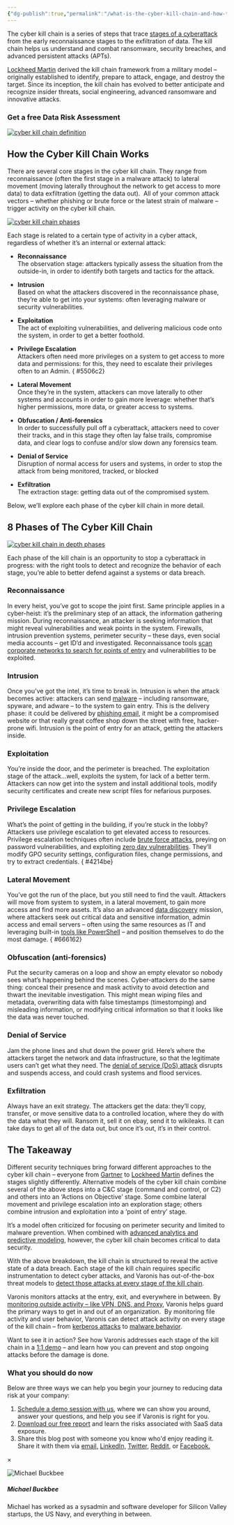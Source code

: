 ```yaml
---
{"dg-publish":true,"permalink":"/what-is-the-cyber-kill-chain-and-how-to-use-it-effectively/","created":"","updated":""}
---
```



The cyber kill chain is a series of steps that trace [stages of a cyberattack](https://www.varonis.com/blog/anatomy-of-a-breach-sony/?hsLang=en) from the early reconnaissance stages to the exfiltration of data. The kill chain helps us understand and combat ransomware, security breaches, and advanced persistent attacks (APTs).

[Lockheed Martin](http://www.lockheedmartin.com/content/dam/lockheed/data/corporate/documents/LM-White-Paper-Intel-Driven-Defense.pdf) derived the kill chain framework from a military model – originally established to identify, prepare to attack, engage, and destroy the target. Since its inception, the kill chain has evolved to better anticipate and recognize insider threats, social engineering, advanced ransomware and innovative attacks.

### Get a free Data Risk Assessment

[![cyber kill chain definition](https://info.varonis.com/hs-fs/hubfs/Imported_Blog_Media/cyber-kill-chain@2x.png?width=3000&height=1089&name=cyber-kill-chain@2x.png)](https://info.varonis.com/hubfs/Imported_Blog_Media/cyber-kill-chain@2x.png?hsLang=en)

## How the Cyber Kill Chain Works

There are several core stages in the cyber kill chain. They range from reconnaissance (often the first stage in a malware attack) to lateral movement (moving laterally throughout the network to get access to more data) to data exfiltration (getting the data out).  All of your common attack vectors – whether phishing or brute force or the latest strain of malware – trigger activity on the cyber kill chain.

[![cyber kill chain phases](https://info.varonis.com/hs-fs/hubfs/Imported_Blog_Media/cyber-kill-chain-phases-2@2x.png?width=3001&height=1724&name=cyber-kill-chain-phases-2@2x.png)](https://info.varonis.com/hubfs/Imported_Blog_Media/cyber-kill-chain-phases-2@2x.png?hsLang=en)

Each stage is related to a certain type of activity in a cyber attack, regardless of whether it’s an internal or external attack:

-   **Reconnaissance**  
    The observation stage: attackers typically assess the situation from the outside-in, in order to identify both targets and tactics for the attack.
-   **Intrusion**  
    Based on what the attackers discovered in the reconnaissance phase, they’re able to get into your systems: often leveraging malware or security vulnerabilities.
-   **Exploitation**  
    The act of exploiting vulnerabilities, and delivering malicious code onto the system, in order to get a better foothold.
-   **Privilege Escalation**  
    Attackers often need more privileges on a system to get access to more data and permissions: for this, they need to escalate their privileges often to an Admin.
{ #5506c2}

-   **Lateral Movement**  
    Once they’re in the system, attackers can move laterally to other systems and accounts in order to gain more leverage: whether that’s higher permissions, more data, or greater access to systems.
-   **Obfuscation / Anti-forensics**  
    In order to successfully pull off a cyberattack, attackers need to cover their tracks, and in this stage they often lay false trails, compromise data, and clear logs to confuse and/or slow down any forensics team.
-   **Denial of Service**  
    Disruption of normal access for users and systems, in order to stop the attack from being monitored, tracked, or blocked
-   **Exfiltration**  
    The extraction stage: getting data out of the compromised system.

Below, we’ll explore each phase of the cyber kill chain in more detail.

## 8 Phases of The Cyber Kill Chain

[![cyber kill chain in depth phases](https://info.varonis.com/hs-fs/hubfs/Imported_Blog_Media/KC-bgadd.png?width=1500&height=1000&name=KC-bgadd.png)](https://info.varonis.com/hubfs/Imported_Blog_Media/KC-bgadd.png?hsLang=en)

Each phase of the kill chain is an opportunity to stop a cyberattack in progress: with the right tools to detect and recognize the behavior of each stage, you’re able to better defend against a systems or data breach.

### Reconnaissance

In every heist, you’ve got to scope the joint first. Same principle applies in a cyber-heist: it’s the preliminary step of an attack, the information gathering mission. During reconnaissance, an attacker is seeking information that might reveal vulnerabilities and weak points in the system. Firewalls, intrusion prevention systems, perimeter security – these days, even social media accounts – get ID’d and investigated. Reconnaissance tools [scan corporate networks to search for points of entry](https://www.varonis.com/blog/port-scanning-techniques/?hsLang=en) and vulnerabilities to be exploited.

### Intrusion

Once you’ve got the intel, it’s time to break in. Intrusion is when the attack becomes active: attackers can send [malware](https://www.varonis.com/blog/cryptolocker/?hsLang=en) – including ransomware, spyware, and adware – to the system to gain entry. This is the delivery phase: it could be delivered by [phishing email](https://www.varonis.com/blog/whaling-attack/?hsLang=en), it might be a compromised website or that really great coffee shop down the street with free, hacker-prone wifi. Intrusion is the point of entry for an attack, getting the attackers inside.

### Exploitation

You’re inside the door, and the perimeter is breached. The exploitation stage of the attack…well, exploits the system, for lack of a better term. Attackers can now get into the system and install additional tools, modify security certificates and create new script files for nefarious purposes.

### Privilege Escalation

What’s the point of getting in the building, if you’re stuck in the lobby? Attackers use privilege escalation to get elevated access to resources. Privilege escalation techniques often include [brute force attacks](https://www.varonis.com/blog/brute-force-attack/?hsLang=en), preying on password vulnerabilities, and exploiting [zero day vulnerabilities](https://www.varonis.com/blog/zero-day-vulnerability/?hsLang=en). They’ll modify GPO security settings, configuration files, change permissions, and try to extract credentials.
{ #4214be}


### Lateral Movement

You’ve got the run of the place, but you still need to find the vault. Attackers will move from system to system, in a lateral movement, to gain more access and find more assets. It’s also an advanced [data discovery](https://www.varonis.com/products/data-classification-engine?hsLang=en) mission, where attackers seek out critical data and sensitive information, admin access and email servers – often using the same resources as IT and leveraging built-in [tools like PowerShell](https://www.varonis.com/blog/windows-powershell-tutorials/?hsLang=en) – and position themselves to do the most damage.
{ #666162}


### Obfuscation (anti-forensics)

Put the security cameras on a loop and show an empty elevator so nobody sees what’s happening behind the scenes. Cyber-attackers do the same thing: conceal their presence and mask activity to avoid detection and thwart the inevitable investigation. This might mean wiping files and metadata, overwriting data with false timestamps (timestomping) and misleading information, or modifying critical information so that it looks like the data was never touched.

### Denial of Service

Jam the phone lines and shut down the power grid. Here’s where the attackers target the network and data infrastructure, so that the legitimate users can’t get what they need. The [denial of service (DoS) attack](https://www.varonis.com/blog/what-is-a-ddos-attack/?hsLang=en) disrupts and suspends access, and could crash systems and flood services.

### Exfiltration

Always have an exit strategy. The attackers get the data: they’ll copy, transfer, or move sensitive data to a controlled location, where they do with the data what they will. Ransom it, sell it on ebay, send it to wikileaks. It can take days to get all of the data out, but once it’s out, it’s in their control.

## The Takeaway

Different security techniques bring forward different approaches to the cyber kill chain – everyone from [Gartner](http://blogs.gartner.com/ramon-krikken/2014/08/08/introducing-gartners-cyber-attack-chain-model/) to [Lockheed Martin](http://cyber.lockheedmartin.com/solutions/cyber-kill-chain) defines the stages slightly differently. Alternative models of the cyber kill chain combine several of the above steps into a C&C stage (command and control, or C2) and others into an ‘Actions on Objective’ stage. Some combine lateral movement and privilege escalation into an exploration stage; others combine intrusion and exploitation into a ‘point of entry’ stage.

It’s a model often criticized for focusing on perimeter security and limited to malware prevention. When combined with [advanced analytics and predictive modeling](https://www.varonis.com/products/data-security-platform/?hsLang=en), however, the cyber kill chain becomes critical to data security.

With the above breakdown, the kill chain is structured to reveal the active state of a data breach. Each stage of the kill chain requires specific instrumentation to detect cyber attacks, and Varonis has out-of-the-box threat models to [detect those attacks at every stage of the kill chain](https://www.varonis.com/products/datalert/?hsLang=en).

Varonis monitors attacks at the entry, exit, and everywhere in between. By [monitoring outside activity – like VPN, DNS, and Proxy](https://www.varonis.com/products/edge/?hsLang=en), Varonis helps guard the primary ways to get in and out of an organization.  By monitoring file activity and user behavior, Varonis can detect attack activity on every stage of the kill chain – from [kerberos attacks](https://www.varonis.com/blog/kerberos-attack-silver-ticket/?hsLang=en) to [malware behavior](https://www.varonis.com/blog/malware-protection-defending-data-with-varonis-security-analytics/?hsLang=en).

Want to see it in action? See how Varonis addresses each stage of the kill chain in a [1:1 demo](https://info.varonis.com/demo?hsLang=en) – and learn how you can prevent and stop ongoing attacks before the damage is done.

### What you should do now

Below are three ways we can help you begin your journey to reducing data risk at your company:

1.  [Schedule a demo session with us](https://info.varonis.com/en/demo-request?hsLang=en), where we can show you around, answer your questions, and help you see if Varonis is right for you.
2.  [Download our free report](https://info.varonis.com/en/great-saas-data-exposure-report?hsLang=en) and learn the risks associated with SaaS data exposure.
3.  Share this blog post with someone you know who'd enjoy reading it. Share it with them via [email,](mailto:?subject=What%20is%20The%20Cyber%20Kill%20Chain%20and%20How%20to%20Use%20it%20Effectively&body=I%20think%20you%20might%20find%20this%20interesting%3A%20https://www.varonis.com/blog/cyber-kill-chain) [LinkedIn,](https://www.linkedin.com/shareArticle?mini=true&url=https://www.varonis.com/blog/cyber-kill-chain&title=What%20is%20The%20Cyber%20Kill%20Chain%20and%20How%20to%20Use%20it%20Effectively) [Twitter,](https://twitter.com/intent/tweet?text=What%20is%20The%20Cyber%20Kill%20Chain%20and%20How%20to%20Use%20it%20Effectively&url=https://www.varonis.com/blog/cyber-kill-chain) [Reddit,](http://www.reddit.com/submit?url=https://www.varonis.com/blog/cyber-kill-chain&title=What%20is%20The%20Cyber%20Kill%20Chain%20and%20How%20to%20Use%20it%20Effectively) or [Facebook.](https://www.facebook.com/sharer/sharer.php?u=https://www.varonis.com/blog/cyber-kill-chain)

×

![Michael Buckbee](https://info.varonis.com/hubfs/Varonis_June2021/Images/michael-buckbee-200x200-150x150.jpg)

##### Michael Buckbee

Michael has worked as a sysadmin and software developer for Silicon Valley startups, the US Navy, and everything in between.
